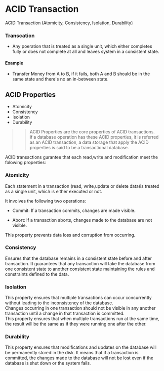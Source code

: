 # ACID Transaction

ACID Transaction (Atomicity, Consistency, Isolation, Durability)

### Transcation
- Any poeration that is treated as a single unit, which either completes fully or does not complete at all and leaves system in a consistent state. 

#### Example

- Transfer Money from A to B, if it fails, both A and B should be in the same state and there's no an in-between state.

## ACID Properties
- Atomicity
- Consistency
- Isolation
- Durability

>> ACID Properties are the core properties of ACID transactions.  
if a database operation has these ACID properties, it is referred as an ACID transaction, a data storage that apply the ACID properties is said to be a transactional database. 


ACID transactions gurantee that each read,write and modification meet the folowing properties:
### Atomicity

Each statement in  a transaction (read, write,update or delete data)is treated as a single unit, which is either executed or not. 

It involves the following two operations:

- Commit: If a transaction commits, changes are made visible.

- Abort: If a transaction aborts, changes made to the database are not visible.

This property prevents data loss and corruption from occurring.


### Consistency

 Ensures that the database remains in a consistent state before and after transaction. 
 It guarantees that any transaction will take the database from one consistent state to another consistent state maintaining the rules and constraints defined to the data.

### Isolation

This property ensures that multiple transactions can occur concurrently without leading to the inconsistency of the database.  
Changes occurring in one transaction should not be visible in any another transaction until a change in that transaction is committed.  
This property ensures that when multiple transactions run at the same time, the result will be the same as if they were running one after the other.

### Durability

This property ensures that modifications and updates on the database will be permanently stored in the disk. 
It means that if a transaction is committed, the changes made to the database will not be lost even if the database is shut down or the system fails. 

 




